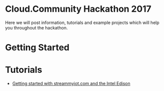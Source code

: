 # Cloud.Community Hackathon 2017

Here we will post information, tutorials and example projects which will help you throughout the hackathon.

Getting Started
===============



Tutorials
=========

* [Getting started with streammyiot.com and the Intel Edison](../master/Documentation/Connecting_Your_Device_To_StreamMyIoT.pdf)
